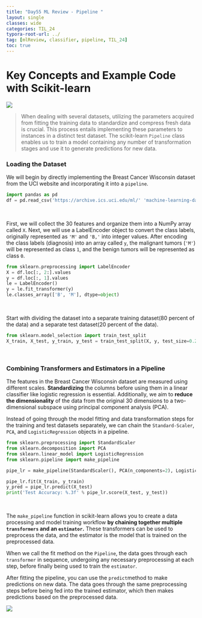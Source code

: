 ```yaml
---
title: "Day55 ML Review - Pipeline "
layout: single
classes: wide
categories: TIL_24
typora-root-url: ../
tag: [mlReview, classifier, pipeline, TIL_24]
toc: true 
---
```


# Key Concepts and Example Code with Scikit-learn

<img src="/blog/images/2024-08-18-TIL24_Day55/230B0EC3-D77D-4768-B30F-7AC2D3A2A5CE_1_105_c.jpeg">

> When dealing with several datasets, utilizing the parameters acquired from fitting the training data to standardize and compress fresh data is crucial. This process entails implementing these parameters to instances in a distinct test dataset. The scikit-learn `Pipeline` class enables us to train a model containing any number of transformation stages and use it to generate predictions for new data.



### Loading the Dataset

We will begin by directly implementing the Breast Cancer Wisconsin dataset from the UCI website and incorporating it into a `pipeline`.

```python
import pandas as pd
df = pd.read_csv('https://archive.ics.uci.edu/ml/' 'machine-learning-databases' '/breast-cancer-wisconsin/wdbc.data', header=None)
```

<Br>

First, we will collect the 30 features and organize them into a NumPy array called `X`. Next, we will use a LabelEncoder object to convert the class labels, originally represented as `'M'` and ``'B,'`` into integer values. After encoding the class labels (diagnosis) into an array called `y`, the malignant tumors (`'M'`) will be represented as class `1`, and the benign tumors will be represented as class `0`.

```python
from sklearn.preprocessing import LabelEncoder
X = df.loc[:, 2:].values
y = df.loc[:, 1].values
le = LabelEncoder()
y = le.fit_transformer(y)
le.classes_array(['B', 'M'], dtype=object)
```

<br>

Start with dividing the dataset into a separate training dataset(80 percent of the data) and a separate test dataset(20 percent of the data).

```python
from sklearn.model_selection import train_test_split
X_train, X_test, y_train, y_test = train_test_split(X, y, test_size=0.2, stratify=y, random_state=1)
```

<Br>

### Combining Transformers and Estimators in a Pipeline

The features in the Breast Cancer Wisconsin dataset are measured using different scales. **Standardizing** the columns before using them in a linear classifier like logistic regression is essential. Additionally, we aim to **reduce the dimensionality** of the data from the original 30 dimensions to a two-dimensional subspace using principal component analysis (PCA).

Instead of going through the model fitting and data transformation steps for the training and test datasets separately, we can chain the `Standard-Scaler`, `PCA`, and `LogisticRegression` objects in a pipeline.

```python
from sklearn.preprocessing import StandardScaler
from sklearn.decomposition import PCA
from sklearn.linear_model import LogisticRegression
from sklearn.pipeline import make_pipeline

pipe_lr = make_pipeline(StandardScaler(), PCA(n_components=2), LogisticRegression(random_state=1, solver='lbfgs'))

pipe_lr.fit(X_train, y_train)
y_pred = pipe_lr.predict(X_test)
print('Test Accuracy: %.3f' % pipe_lr.score(X_test, y_test))
```

<br>

The `make_pipeline` function in scikit-learn allows you to create a data processing and model training workflow **by chaining together multiple `transformers` and an `estimator`.** These transformers can be used to preprocess the data, and the estimator is the model that is trained on the preprocessed data. 

When we call the fit method on the `Pipeline`, the data goes through each `transformer` in sequence, undergoing any necessary preprocessing at each step, before finally being used to train the `estimator`.

After fitting the pipeline, you can use the `predict`method to make predictions on new data. The data goes through the same preprocessing steps before being fed into the trained estimator, which then makes predictions based on the preprocessed data.

<img src="/blog/images/2024-08-18-TIL24_Day55/image-20240825175218366.png">





<br><br>

